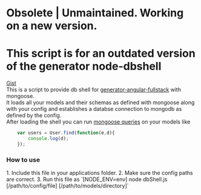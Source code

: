 Obsolete | Unmaintained. Working on a new version.
============
This script is for an outdated version of the generator
node-dbshell
============
[Gist](https://gist.github.com/manu29d/ced4a558abf2fa654bff)<br />
This is a script to provide db shell for [generator-angular-fullstack](https://www.npmjs.org/package/generator-angular-fullstack) with mongoose.<br />
It loads all your models and their schemas as defined with mongoose along with your config and establishes a databse connection to mongodb as defined by the config.<br />
After loading the shell you can run [mongoose queries](http://mongoosejs.com/docs/queries.html) on your models like<br />
```javascript
	var users = User.find(function(e,d){
    	console.log(d);
  	});
```
  
 <h3>How to use</h3>
 1. Include this file in your applications folder.
 2. Make sure the config paths are correct.
 3. Run this file as `[NODE_ENV=env] node dbShell.js [/path/to/config/file] [/path/to/models/directory]`
